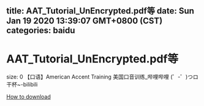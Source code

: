 
title: AAT_Tutorial_UnEncrypted.pdf等
date: Sun Jan 19 2020 13:39:07 GMT+0800 (CST)    
categories: baidu
---

# AAT_Tutorial_UnEncrypted.pdf等
size: 0
 【口语】American Accent Training 美国口音训练_哔哩哔哩 (゜-゜)つロ 干杯~-bilibili
 

[How to download](https://bpcam.bemobtrk.com/go/2ceec3aa-1ca2-46d6-b9ff-aaa5c184517c?jno=2119)